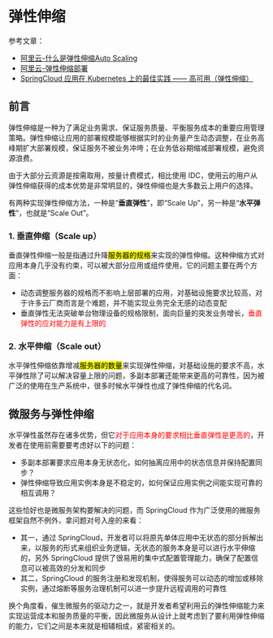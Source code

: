 # 弹性伸缩



参考文章：

-   [阿里云-什么是弹性伸缩Auto Scaling](https://help.aliyun.com/document_detail/25857.html)
-   [阿里云-弹性伸缩部署](https://developer.aliyun.com/article/4226)
-   [SpringCloud 应用在 Kubernetes 上的最佳实践 —— 高可用（弹性伸缩）](https://developer.aliyun.com/article/775329?utm_content=g_1000189184)



## 前言

弹性伸缩是一种为了满足业务需求、保证服务质量、平衡服务成本的重要应用管理策略。弹性伸缩让应用的部署规模能够根据实时的业务量产生动态调整，在业务高峰期扩大部署规模，保证服务不被业务冲垮；在业务低谷期缩减部署规模，避免资源浪费。

由于大部分云资源是按需取用，按量计费模式，相比使用 IDC，使用云的用户从弹性伸缩获得的成本优势是非常明显的，弹性伸缩也是大多数云上用户的选择。

有两种实现弹性伸缩方法，一种是“**垂直弹性**”，即“Scale Up”，另一种是“**水平弹性**”，也就是“Scale Out”。

### 1. 垂直伸缩（Scale up）

垂直弹性伸缩一般是指通过升降<mark>服务器的规格</mark>来实现的弹性伸缩。这种伸缩方式对应用本身几乎没有约束，可以被大部分应用或组件使用，它的问题主要在两个方面：

-   动态调整服务器的规格而不影响上层部署的应用，对基础设施要求比较高，对于许多云厂商而言是个难题，并不能实现业务完全无感的动态变配
-   垂直弹性无法突破单台物理设备的规格限制，面向巨量的突发业务增长，<font color = red>垂直弹性的应对能力是有上限的</font>

### 2. 水平伸缩（Scale out）

水平弹性伸缩依靠增减<mark>服务器的数量</mark>来实现弹性伸缩，对基础设施的要求不高，水平弹性除了可以解决容量上限的问题，多副本部署还能带来更高的可靠性，因为被广泛的使用在生产系统中，很多时候水平弹性也成了弹性伸缩的代名词。



## 微服务与弹性伸缩

水平弹性虽然存在诸多优势，但它<font color = red>对于应用本身的要求相比垂直弹性是更高的</font>，开发者在使用前需要要考虑好以下的问题：

-   多副本部署要求应用本身无状态化，如何抽离应用中的状态信息并保持配置同步？
-   弹性伸缩导致应用实例本身是不稳定的，如何保证应用实例之间能实现可靠的相互调用？

这些恰好也是微服务架构要解决的问题，而 SpringCloud 作为广泛使用的微服务框架自然不例外，拿问题对号入座的来看：

-   其一，通过 SpringCloud，开发者可以将原先单体应用中无状态的部分拆解出来，以服务的形式来组织业务逻辑，无状态的服务本身是可以进行水平伸缩的，另外 SpringCloud 提供了很易用的集中式配置管理能力，确保了配置信息可以被高效的分发和同步
-   其二，SpringCloud 的服务注册和发现机制，使得服务可以动态的增加或移除实例，通过熔断等服务治理机制可以进一步提升远程调用的可靠性

换个角度看，催生微服务的驱动力之一，就是开发者希望利用云的弹性伸缩能力来实现运营成本和服务质量的平衡，因此微服务从设计上就考虑到了要利用弹性伸缩的能力，它们之间是本来就是相辅相成，紧密相关的。